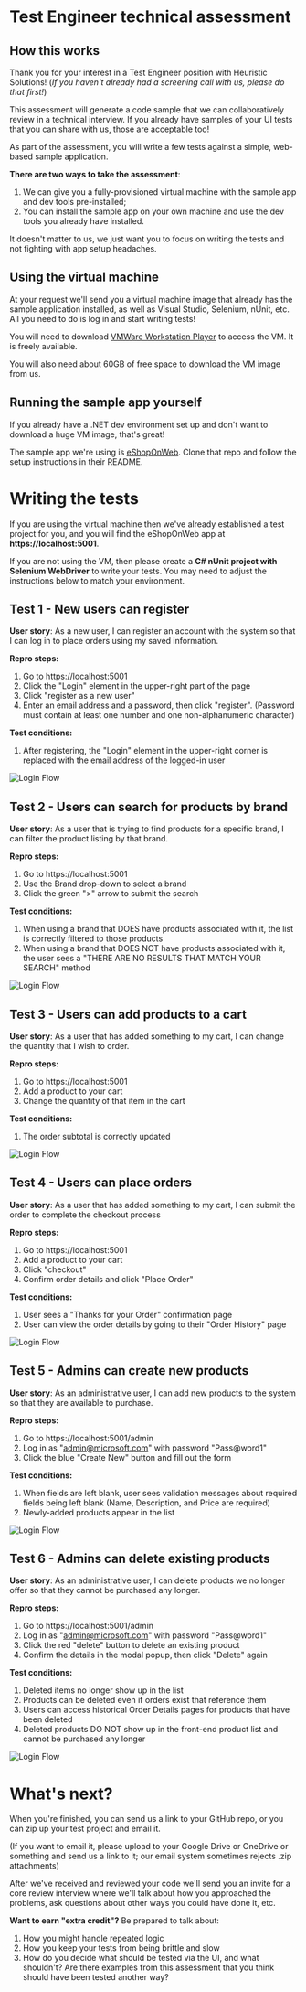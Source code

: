 # Test Engineer technical assessment

## How this works

Thank you for your interest in a Test Engineer position with Heuristic Solutions! (*If you haven't already had a screening call with us, please do that first!*) 

This assessment will generate a code sample that we can collaboratively review in a technical interview. If you already have samples of your UI tests that you can share with us, those are acceptable too!

As part of the assessment, you will write a few tests against a simple, web-based sample application.

**There are two ways to take the assessment**:
1. We can give you a fully-provisioned virtual machine with the sample app and dev tools pre-installed;
1. You can install the sample app on your own machine and use the dev tools you already have installed.

It doesn't matter to us, we just want you to focus on writing the tests and not fighting with app setup headaches. 

## Using the virtual machine

At your request we'll send you a virtual machine image that already has the sample application installed, as well as Visual Studio, Selenium, nUnit, etc. All you need to do is log in and start writing tests!

You will need to download [VMWare Workstation Player](https://customerconnect.vmware.com/en/downloads/info/slug/desktop_end_user_computing/vmware_workstation_player/16_0) to access the VM. It is freely available.

You will also need about 60GB of free space to download the VM image from us.

## Running the sample app yourself

If you already have a .NET dev environment set up and don't want to download a huge VM image, that's great!

The sample app we're using is [eShopOnWeb](https://github.com/dotnet-architecture/eShopOnWeb). Clone that repo and follow the setup instructions in their README.

# Writing the tests

If you are using the virtual machine then we've already established a test project for you, and you will find the eShopOnWeb app at **https://localhost:5001**.

If you are not using the VM, then please create a **C# nUnit project with Selenium WebDriver**  to write your tests. You may need to adjust the instructions below to match your environment. 

## Test 1 - New users can register
**User story**: As a new user, I can register an account with the system so that I can log in to place orders using my saved information.

**Repro steps:**
1. Go to https://localhost:5001
1. Click the "Login" element in the upper-right part of the page
1. Click "register as a new user"
1. Enter an email address and a password, then click "register". (Password must contain at least one number and one non-alphanumeric character)

**Test conditions:**
1. After registering, the "Login" element in the upper-right corner is replaced with the email address of the logged-in user

![Login Flow](https://github.com/HeuristicSolutions/Heuristics.TestEngineerEval/blob/main/assets/SampleApp-Login.png?raw=true)


## Test 2 - Users can search for products by brand
**User story**: As a user that is trying to find products for a specific brand, I can filter the product listing by that brand.

**Repro steps:**
1. Go to https://localhost:5001
1. Use the Brand drop-down to select a brand
1. Click the green ">" arrow to submit the search

**Test conditions:**
1. When using a brand that DOES have products associated with it, the list is correctly filtered to those products
1. When using a brand that DOES NOT have products associated with it, the user sees a "THERE ARE NO RESULTS THAT MATCH YOUR SEARCH" method

![Login Flow](https://github.com/HeuristicSolutions/Heuristics.TestEngineerEval/blob/main/assets/SampleApp-BrandFilter.png?raw=true)


## Test 3 - Users can add products to a cart
**User story**: As a user that has added something to my cart, I can change the quantity that I wish to order.

**Repro steps:**
1. Go to https://localhost:5001
1. Add a product to your cart
1. Change the quantity of that item in the cart

**Test conditions:**
1. The order subtotal is correctly updated

![Login Flow](https://github.com/HeuristicSolutions/Heuristics.TestEngineerEval/blob/main/assets/SampleApp-ShoppingCart.png?raw=true)


## Test 4 - Users can place orders
**User story**: As a user that has added something to my cart, I can submit the order to complete the checkout process

**Repro steps:**
1. Go to https://localhost:5001
1. Add a product to your cart
1. Click "checkout"
1. Confirm order details and click "Place Order"

**Test conditions:**
1. User sees a "Thanks for your Order" confirmation page
1. User can view the order details by going to their "Order History" page

![Login Flow](https://github.com/HeuristicSolutions/Heuristics.TestEngineerEval/blob/main/assets/SampleApp-OrderDetails.png?raw=true)


## Test 5 - Admins can create new products
**User story**: As an administrative user, I can add new products to the system so that they are available to purchase.

**Repro steps:**
1. Go to https://localhost:5001/admin
1. Log in as "admin@microsoft.com" with password "Pass@word1"
1. Click the blue "Create New" button and fill out the form

**Test conditions:**
1. When fields are left blank, user sees validation messages about required fields being left blank (Name, Description, and Price are required)
1. Newly-added products appear in the list

![Login Flow](https://github.com/HeuristicSolutions/Heuristics.TestEngineerEval/blob/main/assets/SampleApp-AddProduct.png?raw=true)


## Test 6 - Admins can delete existing products
**User story**: As an administrative user, I can delete products we no longer offer so that they cannot be purchased any longer.

**Repro steps:**
1. Go to https://localhost:5001/admin
1. Log in as "admin@microsoft.com" with password "Pass@word1"
1. Click the red "delete" button to delete an existing product
1. Confirm the details in the modal popup, then click "Delete" again

**Test conditions:**
1. Deleted items no longer show up in the list
1. Products can be deleted even if orders exist that reference them
1. Users can access historical Order Details pages for products that have been deleted
1. Deleted products DO NOT show up in the front-end product list and cannot be purchased any longer

![Login Flow](https://github.com/HeuristicSolutions/Heuristics.TestEngineerEval/blob/main/assets/SampleApp-DeleteProduct.png?raw=true)

# What's next?
When you're finished, you can send us a link to your GitHub repo, or you can zip up your test project and email it. 

(If you want to email it, please upload to your Google Drive or OneDrive or something and send us a link to it; our email system sometimes rejects .zip attachments)

After we've received and reviewed your code we'll send you an invite for a core review interview where we'll talk about how you approached the problems, ask questions about other ways you could have done it, etc.

**Want to earn "extra credit"?** Be prepared to talk about:
1. How you might handle repeated logic
1. How you keep your tests from being brittle and slow
1. How do you decide what should be tested via the UI, and what shouldn't? Are there examples from this assessment that you think should have been tested another way?
